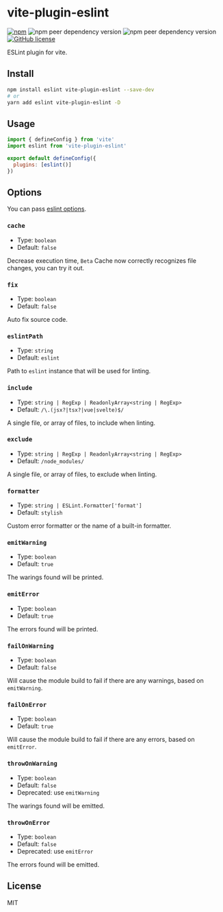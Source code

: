 # vite-plugin-eslint

[![npm](https://img.shields.io/npm/v/vite-plugin-eslint)](https://www.npmjs.com/package/vite-plugin-eslint)
![npm peer dependency version](https://img.shields.io/npm/dependency-version/vite-plugin-eslint/peer/vite)
![npm peer dependency version](https://img.shields.io/npm/dependency-version/vite-plugin-eslint/peer/eslint)
[![GitHub license](https://img.shields.io/github/license/gxmari007/vite-plugin-eslint)](https://github.com/gxmari007/vite-plugin-eslint/blob/master/LICENSE)

ESLint plugin for vite.

## Install

```bash
npm install eslint vite-plugin-eslint --save-dev
# or
yarn add eslint vite-plugin-eslint -D
```

## Usage

```js
import { defineConfig } from 'vite'
import eslint from 'vite-plugin-eslint'

export default defineConfig({
  plugins: [eslint()]
})
```

## Options

You can pass [eslint options](https://eslint.org/docs/developer-guide/nodejs-api#-new-eslintoptions).

### `cache`

- Type: `boolean`
- Default: `false`

Decrease execution time, `Beta` Cache now correctly recognizes file changes, you can try it out.

### `fix`

- Type: `boolean`
- Default: `false`

Auto fix source code.

### `eslintPath`

- Type: `string`
- Default: `eslint`

Path to `eslint` instance that will be used for linting.

### `include`

- Type: `string | RegExp | ReadonlyArray<string | RegExp>`
- Default: `/\.(jsx?|tsx?|vue|svelte)$/`

A single file, or array of files, to include when linting.

### `exclude`

- Type: `string | RegExp | ReadonlyArray<string | RegExp>`
- Default: `/node_modules/`

A single file, or array of files, to exclude when linting.

### `formatter`

- Type: `string | ESLint.Formatter['format']`
- Default: `stylish`

Custom error formatter or the name of a built-in formatter.

### `emitWarning`

- Type: `boolean`
- Default: `true`

The warings found will be printed.

### `emitError`

- Type: `boolean`
- Default: `true`

The errors found will be printed.

### `failOnWarning`

- Type: `boolean`
- Default: `false`

Will cause the module build to fail if there are any warnings, based on `emitWarning`.

### `failOnError`

- Type: `boolean`
- Default: `true`

Will cause the module build to fail if there are any errors, based on `emitError`.

### `throwOnWarning`

- Type: `boolean`
- Default: `false`
- Deprecated: use `emitWarning`

The warings found will be emitted.

### `throwOnError`

- Type: `boolean`
- Default: `false`
- Deprecated: use `emitError`

The errors found will be emitted.

## License

MIT
